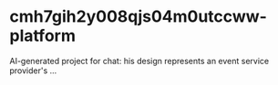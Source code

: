 # cmh7gih2y008qjs04m0utccww-platform
AI-generated project for chat: his design represents an event service provider's ...
